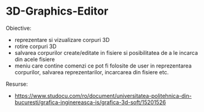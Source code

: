 # 3D-Graphics-Editor

Obiective: 
  - reprezentare si vizualizare corpuri 3D
  - rotire corpuri 3D
  - salvarea corpurilor create/editate in fisiere si posibilitatea de a le incarca din acele fisiere
  - meniu care contine comenzi ce pot fi folosite de user in reprezentarea corpurilor, salvarea reprezentarilor, incarcarea din fisiere etc.

Resurse:
  - https://www.studocu.com/ro/document/universitatea-politehnica-din-bucuresti/grafica-inginereasca-is/grafica-3d-soft/15201526

